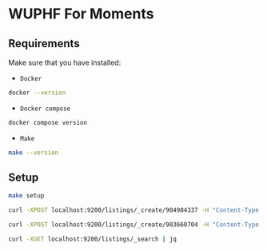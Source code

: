 # WUPHF For Moments

## Requirements

Make sure that you have installed:

- `Docker`

```bash
docker --version
```

- `Docker compose`

```bash
docker compose version
```

- `Make`

```bash
make --version
```

## Setup

```bash
make setup

curl -XPOST localhost:9200/listings/_create/904984337 -H "Content-Type: application/json" -d @packages/elastic/available-listing-V2.json | jq

curl -XPOST localhost:9200/listings/_create/903660704 -H "Content-Type: application/json" -d @packages/elastic/purchased-listing-V2.json | jq

curl -XGET localhost:9200/listings/_search | jq
```
